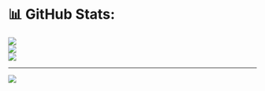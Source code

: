 # 📊 GitHub Stats:
![](https://github-readme-stats.vercel.app/api?username=emirrortakaya&theme=dark&hide_border=false&include_all_commits=false&count_private=false)<br/>
![](https://github-readme-streak-stats.herokuapp.com/?user=emirrortakaya&theme=dark&hide_border=false)<br/>
![](https://github-readme-stats.vercel.app/api/top-langs/?username=emirrortakaya&theme=dark&hide_border=false&include_all_commits=false&count_private=false&layout=compact)

---
[![](https://visitcount.itsvg.in/api?id=emirrortakaya&icon=0&color=0)](https://visitcount.itsvg.in)

<!-- Proudly created with GPRM ( https://gprm.itsvg.in ) -->
